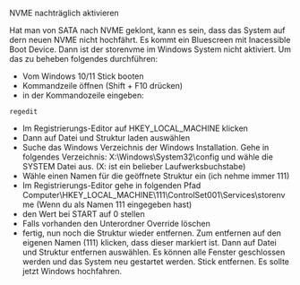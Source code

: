 NVME nachträglich aktivieren

Hat man von SATA nach NVME geklont, kann es sein, dass das System auf dern neuen NVME nicht hochfährt. Es kommt ein Bluescreen mit Inacessible Boot Device. Dann ist der storenvme im Windows System nicht aktiviert. Um das zu beheben folgendes durchführen:

- Vom Windows 10/11 Stick booten
- Kommandzeile öffnen (Shift + F10 drücken)
- in der Kommandozeile eingeben:

 <code>regedit</code>

- Im Registrierungs-Editor auf HKEY_LOCAL_MACHINE klicken
- Dann auf Datei und Struktur laden auswählen
- Suche das Windows Verzeichnis der Windows Installation. Gehe in folgendes Verzeichnis: X:\Windows\System32\config und wähle die SYSTEM Datei aus. (X: ist ein belieber Laufwerksbuchstabe)
- Wähle einen Namen für die geöffnete Struktur ein (ich nehme immer 111)
- Im Registrierungs-Editor gehe in folgenden Pfad Computer\HKEY_LOCAL_MACHINE\111\ControlSet001\Services\storenvme (Wenn du als Namen 111 eingegeben hast)
- den Wert bei START auf 0 stellen
- Falls vorhanden den Unterordner Override löschen
- fertig, nun noch die Struktur wieder entfernen. Zum entfernen auf den eigenen Namen (111) klicken, dass dieser markiert ist. Dann auf Datei und Struktur entfernen auswählen. Es können alle Fenster geschlossen werden und das System neu gestartet werden. Stick entfernen. Es sollte jetzt Windows hochfahren.

